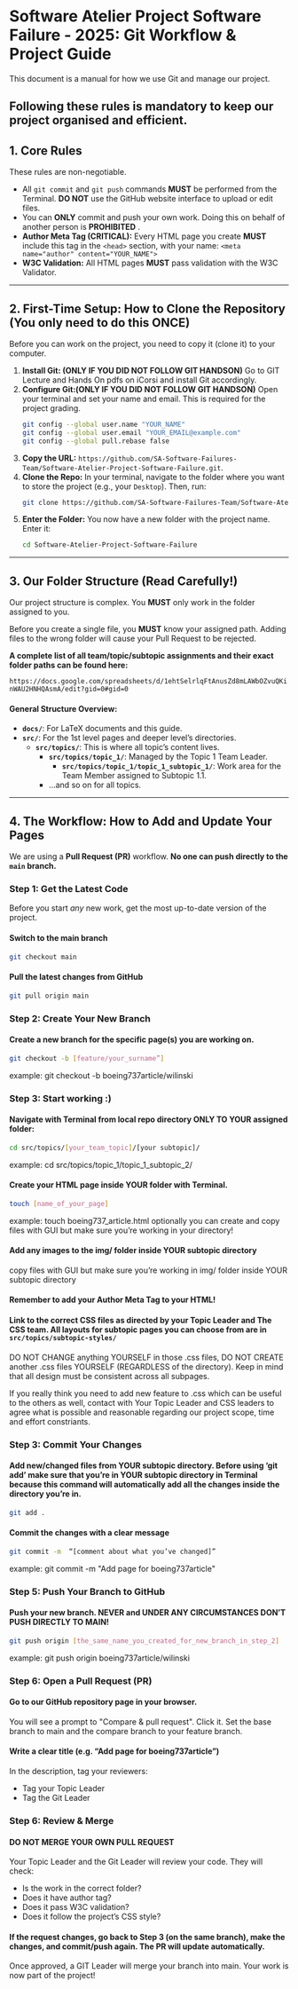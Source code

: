 # Software Atelier Project Software Failure - 2025: Git Workflow & Project Guide

This document is a manual for how we use Git and manage our project.

Following these rules is mandatory to keep our project organised and efficient.
---

## 1. Core Rules

These rules are non-negotiable.

* All `git commit` and `git push` commands **MUST** be performed from the Terminal. **DO NOT** use the GitHub website interface to upload or edit files.
* You can **ONLY** commit and push your own work. Doing this on behalf of another person is **PROHIBITED** .
* **Author Meta Tag (CRITICAL):** Every HTML page you create **MUST** include this tag in the `<head>` section, with your name:
    `<meta name="author" content="YOUR_NAME">`
* **W3C Validation:** All HTML pages **MUST** pass validation with the W3C Validator.
---

## 2. First-Time Setup: How to Clone the Repository (You only need to do this **ONCE**)

Before you can work on the project, you need to copy it (clone it) to your computer.

1.  **Install Git: (ONLY IF YOU DID NOT FOLLOW GIT HANDSON)** Go to GIT Lecture and Hands On pdfs on iCorsi and install Git accordingly.
2.  **Configure Git:(ONLY IF YOU DID NOT FOLLOW GIT HANDSON)** Open your terminal and set your name and email. This is required for the project grading.
    ```bash
    git config --global user.name "YOUR_NAME"
    git config --global user.email "YOUR_EMAIL@example.com"
    git config --global pull.rebase false
    ```
3.  **Copy the URL:** `https://github.com/SA-Software-Failures-Team/Software-Atelier-Project-Software-Failure.git`.
4.  **Clone the Repo:** In your terminal, navigate to the folder where you want to store the project (e.g., your `Desktop`). Then, run:
    ```bash
    git clone https://github.com/SA-Software-Failures-Team/Software-Atelier-Project-Software-Failure.git
    ```
5.  **Enter the Folder:** You now have a new folder with the project name. Enter it:
    ```bash
    cd Software-Atelier-Project-Software-Failure
    ```

---

## 3. Our Folder Structure (Read Carefully!)

Our project structure is complex. You **MUST** only work in the folder assigned to you.

Before you create a single file, you **MUST** know your assigned path. Adding files to the wrong folder will cause your Pull Request to be rejected.

**A complete list of all team/topic/subtopic assignments and their exact folder paths can be found here:**

`https://docs.google.com/spreadsheets/d/1ehtSelrlqFtAnusZd8mLAWbOZvuQKinWAU2HNHQAsmA/edit?gid=0#gid=0`

#### General Structure Overview:

* **`docs/`**: For LaTeX documents and this guide.
* **`src/`**: For the 1st level pages and deeper level’s directories.
  * **`src/topics/`**: This is where all topic’s content lives.
    * **`src/topics/topic_1/`**: Managed by the Topic 1 Team Leader.
       * **`src/topics/topic_1/topic_1_subtopic_1/`**: Work area for the Team Member assigned to Subtopic 1.1.
    * ...and so on for all topics.

---

## 4. The Workflow: How to Add and Update Your Pages

We are using a **Pull Request (PR)** workflow. **No one can push directly to the `main` branch.**

### Step 1: Get the Latest Code

Before you start *any* new work, get the most up-to-date version of the project.

#### Switch to the main branch
   ```bash
git checkout main    
   ```

#### Pull the latest changes from GitHub
   ```bash
git pull origin main
   ```

### Step 2: Create Your New Branch

#### Create a new branch for the specific page(s) you are working on.
   ```bash
git checkout -b [feature/your_surname”]
   ```
example: git checkout -b boeing737article/wilinski

### Step 3: Start working :)

#### Navigate with Terminal from local repo directory ONLY TO YOUR assigned folder:
   ```bash
cd src/topics/[your_team_topic]/[your subtopic]/
   ```
example: cd src/topics/topic_1/topic_1_subtopic_2/

#### Create your HTML page inside YOUR folder with Terminal.
   ```bash
touch [name_of_your_page]
   ```
example: touch boeing737_article.html
optionally you can create and copy files with GUI but make sure you’re working in your directory!

#### Add any images to the img/ folder inside YOUR subtopic directory
copy files with GUI but make sure you’re working in img/ folder inside YOUR subtopic directory

#### Remember to add your Author Meta Tag to your HTML!

#### Link to the correct CSS files as directed by your Topic Leader and The CSS team. All layouts for subtopic pages you can choose from are in `src/topics/subtopic-styles/`
DO NOT CHANGE anything YOURSELF in those .css files, DO NOT CREATE another .css files YOURSELF (REGARDLESS of the directory). Keep in mind that all design must be consistent across all subpages. 

If you really think you need to add new feature to .css which can be useful to the others as well, contact with Your Topic Leader and CSS leaders to agree what is possible and reasonable regarding our project scope, time and effort constriants.

### Step 3: Commit Your Changes

#### Add new/changed files from YOUR subtopic directory. Before using ‘git add’ make sure that you’re in YOUR subtopic directory in Terminal because this command will automatically add all the changes inside the directory you’re in.
   ```bash
git add . 
   ```

#### Commit the changes with a clear message 
   ```bash
git commit -m  “[comment about what you’ve changed]”
   ```
example: git commit -m "Add page for boeing737article"

### Step 5: Push Your Branch to GitHub

#### Push your new branch. **NEVER** and **UNDER ANY CIRCUMSTANCES DON’T PUSH DIRECTLY TO MAIN**!
   ```bash
git push origin [the_same_name_you_created_for_new_branch_in_step_2]
   ```
example: git push origin boeing737article/wilinski

### Step 6: Open a Pull Request (PR)

#### Go to our GitHub repository page in your browser.
You will see a prompt to "Compare & pull request". Click it.
Set the base branch to main and the compare branch to your feature branch.
#### Write a clear title (e.g. “Add page for boeing737article”)
In the description, tag your reviewers:
- Tag your Topic Leader
- Tag the Git Leader

### Step 6: Review & Merge

#### DO NOT MERGE YOUR OWN PULL REQUEST
Your Topic Leader and the Git Leader will review your code. They will check:
- Is the work in the correct folder?
- Does it have author tag?
- Does it pass W3C validation?
- Does it follow the project’s CSS style?

#### If the request changes, go back to Step 3 (on the same branch), make the changes, and commit/push again. The PR will update automatically. 
Once approved, a GIT Leader will merge your branch into main. Your work is now part of the project!




